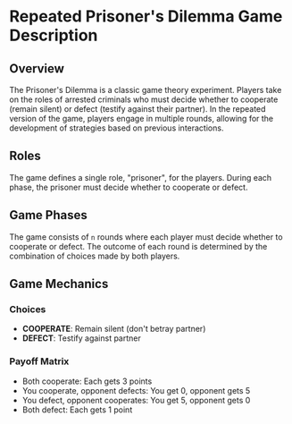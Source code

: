 # Repeated Prisoner's Dilemma Game Description

## Overview

The Prisoner's Dilemma is a classic game theory experiment. Players take on the roles of arrested criminals who must decide whether to cooperate (remain silent) or defect (testify against their partner). In the repeated version of the game, players engage in multiple rounds, allowing for the development of strategies based on previous interactions.

## Roles

The game defines a single role, "prisoner", for the players. During each phase, the prisoner must decide whether to cooperate or defect.

## Game Phases

The game consists of `n` rounds where each player must decide whether to cooperate or defect. The outcome of each round is determined by the combination of choices made by both players.

## Game Mechanics

### Choices

- **COOPERATE**: Remain silent (don't betray partner)
- **DEFECT**: Testify against partner

### Payoff Matrix

- Both cooperate: Each gets 3 points
- You cooperate, opponent defects: You get 0, opponent gets 5
- You defect, opponent cooperates: You get 5, opponent gets 0
- Both defect: Each gets 1 point
